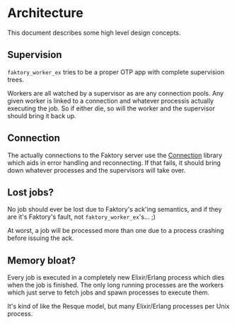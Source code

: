 # Architecture

This document describes some high level design concepts.

## Supervision

`faktory_worker_ex` tries to be a proper OTP app with complete supervision trees.

Workers are all watched by a supervisor as are any connection pools. Any given
worker is linked to a connection and whatever processis actually executing the
job. So if either die, so will the worker and the supervisor should bring it
back up.

## Connection

The actually connections to the Faktory server use the [Connection](https://hexdocs.pm/connection/Connection.html) library which aids
in error handling and reconnecting. If that fails, it should bring down whatever
processes and the supervisors will take over.

## Lost jobs?

No job should ever be lost due to Faktory's ack'ing semantics, and if they are
it's Faktory's fault, not `faktory_worker_ex`'s... ;)

At worst, a job will be processed more than one due to a process crashing before
issuing the ack.

## Memory bloat?

Every job is executed in a completely new Elixir/Erlang process which dies
when the job is finished. The only long running processes are the workers which
just serve to fetch jobs and spawn processes to execute them.

It's kind of like the Resque model, but many Elixir/Erlang processes per Unix
process.
